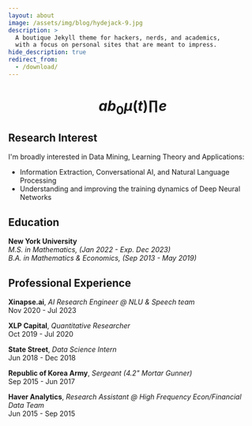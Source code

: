 ```yaml
---
layout: about
image: /assets/img/blog/hydejack-9.jpg
description: >
  A boutique Jekyll theme for hackers, nerds, and academics,
  with a focus on personal sites that are meant to impress.
hide_description: true
redirect_from:
  - /download/
---
```


# $$ab_0 \mu(t) \prod e$$

<!--author-->

## Research Interest
I'm broadly interested in Data Mining, Learning Theory and Applications:
- Information Extraction, Conversational AI, and Natural Language Processing
- Understanding and improving the training dynamics of Deep Neural Networks 	

## Education

**New York University**\
*M.S. in Mathematics, (Jan 2022 - Exp. Dec 2023)*\
*B.A. in Mathematics & Economics, (Sep 2013 - May 2019)*

## Professional Experience

**Xinapse.ai**, *AI Research Engineer @ NLU & Speech team*\
Nov 2020 - Jul 2023

**XLP Capital**, *Quantitative Researcher*\
Oct 2019 - Jul 2020

**State Street**, *Data Science Intern*\
Jun 2018 - Dec 2018

**Republic of Korea Army**, *Sergeant (4.2" Mortar Gunner)*\
Sep 2015 - Jun 2017

**Haver Analytics**, *Research Assistant @ High Frequency Econ/Financial Data Team*\
Jun 2015 - Sep 2015


[blog]: /
[portfolio]: https://hydejack.com/examples/
[resume]: https://hydejack.com/resume/
[download]: https://hydejack.com/download/
[welcome]: https://hydejack.com/
[forms]: https://hydejack.com/forms-by-example/

[features]: #features
[news]: #build-an-audience
[syntax]: syntax-highlighting
[latex]: #beautiful-math
[dark]: https://hydejack.com/blog/hydejack/2018-09-01-introducing-dark-mode/
[search]: https://hydejack.com/#_search-input
[grid]: https://hydejack.com/blog/hydejack/

[lic]: LICENSE.md
[pro]: licenses/PRO.md
[docs]: docs/README.md
[ofln]: docs/advanced.md#enabling-offline-support
[math]: docs/writing.md#adding-math

[kit]: https://github.com/hydecorp/hydejack-starter-kit/releases
[src]: https://github.com/hydecorp/hydejack
[gem]: https://rubygems.org/gems/jekyll-theme-hydejack
[buy]: https://gum.co/nuOluY

[gpss]: https://developers.google.com/speed/pagespeed/insights/?url=https%3A%2F%2Fhydejack.com%2Fdocs%2F
[rouge]: http://rouge.jneen.net
[katex]: https://khan.github.io/KaTeX/
[mathjax]: https://www.mathjax.org/
[tinyletter]: https://tinyletter.com/
